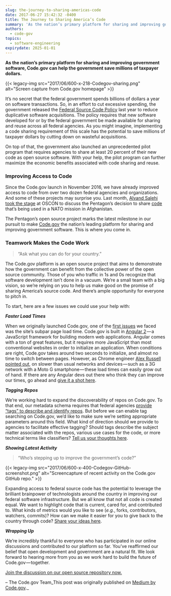 ```yaml
---
slug: the-journey-to-sharing-americas-code
date: 2017-06-27 15:42:32 -0400
title: The Journey to Sharing America’s Code
summary: 'As the nation’s primary platform for sharing and improving government software, Code.gov can help the government save millions of taxpayer dollars. It’s no secret that the federal government spends billions of dollars a year on software transactions. So, in an effort to cut excessive spending, the'
authors:
  - code-gov
topics:
  - software-engineering
expirydate: 2025-01-01
---
```


**As the nation’s primary platform for sharing and improving government software, Code.gov can help the government save millions of taxpayer dollars.**

{{< legacy-img src="2017/06/600-x-218-Codegov-sharing.png" alt="Screen capture from Code.gov homepage" >}}

It’s no secret that the federal government spends billions of dollars a year on software transactions. So, in an effort to cut excessive spending, the government released the <a href="https://sourcecode.cio.gov/" target="_blank" rel="nofollow noopener noreferrer">Federal Source Code Policy</a> last year to reduce duplicative software acquisitions. The policy requires that new software developed for or by the federal government be made available for sharing and reuse across all federal agencies. As you might imagine, implementing a code sharing requirement of this scale has the potential to save millions of taxpayer dollars by cutting down on wasteful acquisitions.

On top of that, the government also launched an unprecedented pilot program that requires agencies to share at least 20 percent of their new code as open source software. With your help, the pilot program can further maximize the economic benefits associated with code sharing and reuse.

### Improving Access to Code

Since the Code.gov launch in November 2016, we have already improved access to code from over two dozen federal agencies and organizations. And some of these projects may surprise you. Last month, <a href="https://www.youtube.com/watch?v=edCj5rjrfe8" target="_blank" rel="nofollow noopener noreferrer">Alvand Salehi took the stage</a> at OSCON to discuss the Pentagon’s decision to share <a href="https://code.gov/#/explore-code/repos/70628952" target="_blank" rel="nofollow noopener noreferrer">code</a> that’s being used in a NATO mission in Afghanistan.



The Pentagon’s open source project marks the latest milestone in our pursuit to make <a href="https://code.gov/" target="_blank" rel="nofollow noopener noreferrer">Code.gov</a> the nation’s leading platform for sharing and improving government software. This is where you come in.

### Teamwork Makes the Code Work

> “Ask what you can do for your country.”

The Code.gov platform is an open source project that aims to demonstrate how the government can benefit from the collective power of the open source community. Those of you who traffic in 1s and 0s recognize that software development isn’t done in a vacuum. We’re a small team with a big vision, so we’re relying on you to help us make good on the promise of sharing America’s source code. And there’s ample opportunity for everyone to pitch in.

To start, here are a few issues we could use your help with:

**_Faster Load Times_**

When we originally launched Code.gov, one of the <a href="https://github.com/presidential-innovation-fellows/code-gov-web/issues/129" target="_blank" rel="nofollow noopener noreferrer">first issues</a> we faced was the site’s subpar page load time. Code.gov is built in <a href="https://angular.io/" target="_blank" rel="nofollow noopener noreferrer">Angular 2</a> — a JavaScript framework for building modern web applications. Angular comes with a ton of great features, but it requires more JavaScript than most conventional websites in order to initialize an application. When conditions are right, Code.gov takes around two seconds to initialize, and almost no time to switch between pages. However, as Chrome engineer <a href="https://github.com/presidential-innovation-fellows/code-gov-web/issues/129" target="_blank" rel="nofollow noopener noreferrer">Alex Russell pointed out</a>, on slower than usual networks and devices — such as a 3G network with a Moto G smartphone — these load times can easily grow out of hand. If there are any Angular devs out there who think they can improve our times, go ahead and <a href="https://github.com/presidential-innovation-fellows/code-gov-web/issues/129" target="_blank" rel="nofollow noopener noreferrer">give it a shot here</a>.

**_Tagging Repos_**

We’re working hard to expand the discoverability of repos on Code.gov. To that end, our metadata schema requires that federal agencies <a href="https://code.gov/#/policy-guide/docs/compliance/inventory-code" target="_blank" rel="nofollow noopener noreferrer">provide “tags” to describe and identify repos</a>. But before we can enable tag searching on Code.gov, we’d like to make sure we’re setting appropriate parameters around this field. What kind of direction should we provide to agencies to facilitate effective tagging? Should tags describe the subject matter associated with the repos, various use cases for the code, or more technical terms like classifiers? <a href="https://github.com/presidential-innovation-fellows/code-gov-web/issues/195" target="_blank" rel="nofollow noopener noreferrer">Tell us your thoughts here</a>.

**_Showing Latest Activity_**

> “Who’s stepping up to improve the government’s code?”

{{< legacy-img src="2017/06/600-x-400-Codegov-GitHub-screenshot.png" alt="Screencapture of recent activity on the Code.gov GitHub repo." >}}

Expanding access to federal source code has the potential to leverage the brilliant brainpower of technologists around the country in improving our federal software infrastructure. But we all know that not all code is created equal. We want to highlight code that is current, cared for, and contributed to. What kinds of metrics would you like to see (_e.g._, forks, contributors, watchers, commits)? How can we make it easier for you to give back to the country through code? <a href="https://github.com/presidential-innovation-fellows/code-gov-web/issues/122" target="_blank" rel="nofollow noopener noreferrer">Share your ideas here</a>.

**_Wrapping Up_**

We’re incredibly thankful to everyone who has participated in our online discussions and contributed to our platform so far. You’ve reaffirmed our belief that open development and government are a natural fit. We look forward to hearing more from you as we work hard to build the future of Code.gov — together.

<a href="https://github.com/presidential-innovation-fellows/code-gov-web/issues" target="_blank" rel="nofollow noopener noreferrer">Join the discussion on our open source repository now.</a>

&#8211; The Code.gov Team_This post was originally published on [Medium by Code.gov](https://medium.com/@CodeDotGov/the-journey-to-sharing-americas-code-10a162d26418)._
